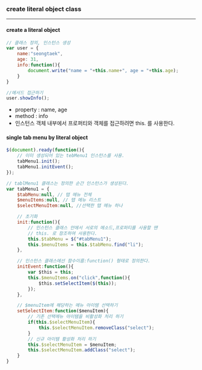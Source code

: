 ### create literal object class

---



#### create a literal object 

~~~javascript
// 클래스 정의, 인스턴스 생성
var user = {
    name:"seongtaek",
    age: 31,
    info:function(){
    	document.write("name = "+this.name+", age = "+this.age);
    }
}

//메서드 접근하기
user.showInfo();
~~~

- property : name, age 
- method : info
- 인스턴스 객체 내부에서 프로퍼티와 객체를 접근하려면 this. 를 사용한다.



#### single tab menu by literal object

~~~javascript
$(document).ready(function(){
    // 이미 생성되어 있는 tebMenu1 인스턴스를 사용.
    tabMenu1.init(); 
    tabMenu1.initEvent();
});

// tablMenu1 클래스는 정의한 순간 인스턴스가 생성된다.
var tabMenu1 = {
    $tabMenu:null, // 탭 메뉴 전체
    $menuItems:null, // 탭 메뉴 리스트
    $selectMenuItem:null, //선택한 탭 메뉴 하나

	// 초기화
    init:function(){
        // 인스턴스 클래스 안에서 서로의 메소드,프로퍼티를 사용할 땐
        // this. 로 참조하여 사용한다.
        this.$tabMenu = $("#tabMenu1");
        this.$menuItems = this.$tabMenu.find("li");
    },

    // 인스턴스 클래스에선 함수이름:function() 형태로 정의한다.
    initEvent:function(){
        var $this = this;
        this.$menuItems.on("click",function(){
        	$this.setSelectItem($(this));
        });
    },

    // $menuItem에 해당하는 메뉴 아이템 선택하기
    setSelectItem:function($menuItem){
        // 기존 선택메뉴 아이템을 비활성화 처리 하기
        if(this.$selectMenuItem){
            this.$selectMenuItem.removeClass("select");
        }
        // 신규 아이템 활성화 처리 하기
        this.$selectMenuItem = $menuItem;
        this.$selectMenuItem.addClass("select");
    }
}
~~~

